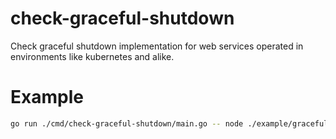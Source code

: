 # check-graceful-shutdown

Check graceful shutdown implementation for web services operated in environments like kubernetes and alike.

# Example
```bash
go run ./cmd/check-graceful-shutdown/main.go -- node ./example/graceful-server/index.js
```